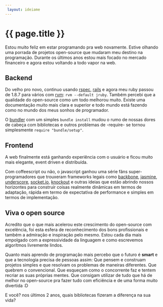 ```yaml
---
 layout: ideiame
---
```


# {{ page.title }}

Estou muito feliz em estar programando pra web novamente. Estive olhando uma porrada de projetos open-source que mudaram meu destino na programação. Durante os últimos anos estou mais focado no mercado financeiro e agora estou voltando a todo vapor na web.

## Backend

Do velho pro novo, continuo usando [rspec], [rails] e agora meu ruby passou de 1.8.7 para vários com [rvm]: `rvm --default jruby`. Também percebi que a qualidade do open-source como um todo melhorou muito. Existe uma documentação muito mais clara e superior e todo mundo está fazendo como no mundo dos meus sonhos de programador.

O [bundler] com um simples `bundle install` mudou o rumo de nossas dores de cabeça com bibliotecas e outros problemas de -require- se tornou simplesmente `require "bundle/setup"`.

## Frontend

A web finalmente está ganhando experiência com o usuário e ficou muito mais elegante, event driven e distribuída. 

Com coffeescript ou não, o javascript ganhou uma série fãns super-programadores que trouxeram frameworks legais como [backbone], [jasmine], [underscore], [socket.io], [knockout] e outras ideias que estão abrindo nossos horizontes para construir coisas realmente dinâmicas em termos de adaptação, rápida em termo de expectativa de performance e simples em termos de implementação.

## Viva o open source

Acredito que o que mais acelerou este crescimento do open-source com excelência, foi esta esfera de reconhecimento dos bons profissionais e também a admiração e inspiração pelo mesmo. Estou cada dia mais empolgado com a expressividade da linguagem e como escrevemos algorítmos livremente lindos.

Quanto mais aprendo de programação mais percebo que o futuro é __smart__ e que a tecnologia precisa de pessoas assim: Que pensem e construam projetos simples e que resolvam os problemas de maneiras diferentes. Que quebrem o convencional. Que esqueçam como o concorrente faz e tentem recriar as suas próprias mentes. Que consigam utilizar de tudo que há de melhor no open-source pra fazer tudo com eficiência e de uma forma muito divertida :D

E você? nos últimos 2 anos, quais bibliotecas fizeram a diferença na sua vida?

[backbone]: http://backbonejs.org
[underscore]: http://underscorejs.org
[knockout]: http://github.com/SteveSanderson/knockout
[jasmine]: http://pivotal.github.com/jasmine
[socket.io]: http://socket.io
[rspec]: http://rspec.info
[rails]: http://rubyonrails.org
[bundler]: http://gembundler.com
[rvm]: http://rvm.io

